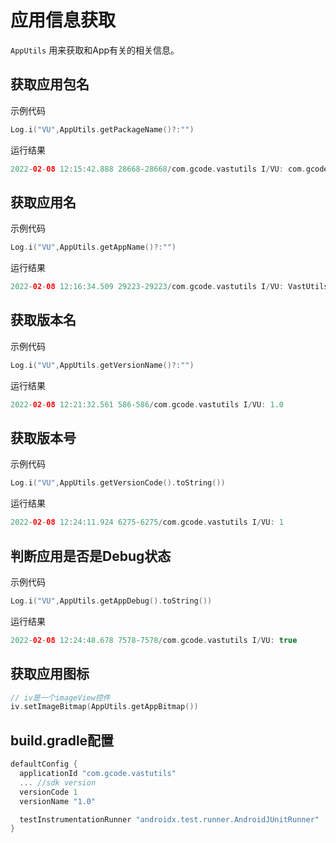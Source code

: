 # 应用信息获取

`AppUtils` 用来获取和App有关的相关信息。

## 获取应用包名

示例代码

```kotlin
Log.i("VU",AppUtils.getPackageName()?:"")
```

运行结果

```kotlin
2022-02-08 12:15:42.888 28668-28668/com.gcode.vastutils I/VU: com.gcode.vastutils
```

## 获取应用名

示例代码

```kotlin
Log.i("VU",AppUtils.getAppName()?:"")
```

运行结果

```kotlin
2022-02-08 12:16:34.509 29223-29223/com.gcode.vastutils I/VU: VastUtilsSampleDemo
```

## 获取版本名

示例代码

```kotlin
Log.i("VU",AppUtils.getVersionName()?:"")
```

运行结果

```kotlin
2022-02-08 12:21:32.561 586-586/com.gcode.vastutils I/VU: 1.0
```

## 获取版本号

示例代码

```kotlin
Log.i("VU",AppUtils.getVersionCode().toString())
```

运行结果

```kotlin
2022-02-08 12:24:11.924 6275-6275/com.gcode.vastutils I/VU: 1
```

## 判断应用是否是Debug状态

示例代码

```kotlin
Log.i("VU",AppUtils.getAppDebug().toString())
```

运行结果

```kotlin
2022-02-08 12:24:48.678 7578-7578/com.gcode.vastutils I/VU: true
```

## 获取应用图标

```kotlin
// iv是一个imageView控件
iv.setImageBitmap(AppUtils.getAppBitmap())
```

## build.gradle配置

```groovy
defaultConfig {
  applicationId "com.gcode.vastutils"
  ... //sdk version
  versionCode 1
  versionName "1.0"

  testInstrumentationRunner "androidx.test.runner.AndroidJUnitRunner"
}
```
